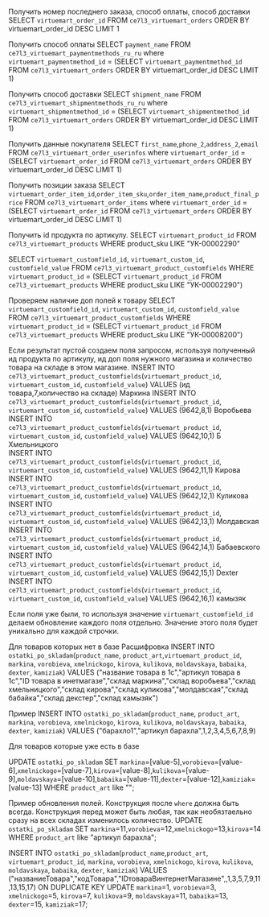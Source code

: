 Получить номер последнего заказа, способ оплаты, способ доставки
SELECT `virtuemart_order_id` FROM `ce7l3_virtuemart_orders` ORDER BY virtuemart_order_id DESC LIMIT 1

Получить способ оплаты
SELECT `payment_name` FROM `ce7l3_virtuemart_paymentmethods_ru_ru` where `virtuemart_paymentmethod_id` = (SELECT `virtuemart_paymentmethod_id` FROM `ce7l3_virtuemart_orders` ORDER BY virtuemart_order_id DESC LIMIT 1)

Получить способ доставки
SELECT `shipment_name` FROM `ce7l3_virtuemart_shipmentmethods_ru_ru` where `virtuemart_shipmentmethod_id` = (SELECT `virtuemart_shipmentmethod_id` FROM `ce7l3_virtuemart_orders` ORDER BY virtuemart_order_id DESC LIMIT 1)

Получить данные покупателя
SELECT `first_name`,`phone_2`,`address_2`,`email` FROM `ce7l3_virtuemart_order_userinfos` where `virtuemart_order_id` = (SELECT `virtuemart_order_id` FROM `ce7l3_virtuemart_orders` ORDER BY virtuemart_order_id DESC LIMIT 1)

Получить позиции заказа
SELECT `virtuemart_order_item_id`,`order_item_sku`,`order_item_name`,`product_final_price` FROM `ce7l3_virtuemart_order_items` where `virtuemart_order_id` = (SELECT `virtuemart_order_id` FROM `ce7l3_virtuemart_orders` ORDER BY virtuemart_order_id DESC LIMIT 1)

Получить id продукта по артикулу.
SELECT `virtuemart_product_id` FROM `ce7l3_virtuemart_products` WHERE product_sku LIKE "УК-00002290"

SELECT `virtuemart_customfield_id`, `virtuemart_custom_id`, `customfield_value` FROM `ce7l3_virtuemart_product_customfields` WHERE `virtuemart_product_id` = (SELECT `virtuemart_product_id` FROM `ce7l3_virtuemart_products` WHERE product_sku LIKE "УК-00002290")

Проверяем наличие доп полей к товару
SELECT `virtuemart_customfield_id`, `virtuemart_custom_id`, `customfield_value` FROM `ce7l3_virtuemart_product_customfields` WHERE `virtuemart_product_id` = (SELECT `virtuemart_product_id` FROM `ce7l3_virtuemart_products` WHERE product_sku LIKE "УК-00008200")

Если результат пустой создаем поля запросом, используя полученный ид продукта по артикулу, ид доп поля нужного магазина и количество товара на складе в этом магазине.
INSERT INTO `ce7l3_virtuemart_product_customfields`(`virtuemart_product_id`, `virtuemart_custom_id`, `customfield_value`) VALUES (ид товара,7,количество на складе) Маркина
INSERT INTO `ce7l3_virtuemart_product_customfields`(`virtuemart_product_id`, `virtuemart_custom_id`, `customfield_value`) VALUES (9642,8,1) Воробьева
INSERT INTO `ce7l3_virtuemart_product_customfields`(`virtuemart_product_id`, `virtuemart_custom_id`, `customfield_value`) VALUES (9642,10,1) Б Хмельницкого  
INSERT INTO `ce7l3_virtuemart_product_customfields`(`virtuemart_product_id`, `virtuemart_custom_id`, `customfield_value`) VALUES (9642,11,1) Кирова
INSERT INTO `ce7l3_virtuemart_product_customfields`(`virtuemart_product_id`, `virtuemart_custom_id`, `customfield_value`) VALUES (9642,12,1) Куликова
INSERT INTO `ce7l3_virtuemart_product_customfields`(`virtuemart_product_id`, `virtuemart_custom_id`, `customfield_value`) VALUES (9642,13,1) Молдавская
INSERT INTO `ce7l3_virtuemart_product_customfields`(`virtuemart_product_id`, `virtuemart_custom_id`, `customfield_value`) VALUES (9642,14,1) Бабаевского
INSERT INTO `ce7l3_virtuemart_product_customfields`(`virtuemart_product_id`, `virtuemart_custom_id`, `customfield_value`) VALUES (9642,15,1) Dexter
INSERT INTO `ce7l3_virtuemart_product_customfields`(`virtuemart_product_id`, `virtuemart_custom_id`, `customfield_value`) VALUES (9642,16,1) камызяк

Если поля уже были, то используя значение `virtuemart_customfield_id` делаем обновление каждого поля отдельно. Значение этого поля будет уникально для каждой строчки.


Для товаров которых нет в базе
Расшифровка
INSERT INTO `ostatki_po_skladam`(`product_name`, `product_art`,`virtuemart_product_id`, `markina`, `vorobieva`, `xmelnickogo`, `kirova`, `kulikova`, `moldavskaya`, `babaika`, `dexter`, `kamiziak`) VALUES ("название товара в 1с","артикул товара в 1с","ID товара в инетмагазе","склад маркина","склад воробьева","склад хмельницкого","склад кирова","склад куликова","молдавская","склад бабайка","склад декстер","склад камызяк")

Пример
INSERT INTO `ostatki_po_skladam`(`product_name`, `product_art`, `markina`, `vorobieva`, `xmelnickogo`, `kirova`, `kulikova`, `moldavskaya`, `babaika`, `dexter`, `kamiziak`) VALUES ("барахло1","артикул барахла",1,2,3,4,5,6,7,8,9)


Для товаров которые уже есть в базе

UPDATE `ostatki_po_skladam` SET `markina`=[value-5],`vorobieva`=[value-6],`xmelnickogo`=[value-7],`kirova`=[value-8],`kulikova`=[value-9],`moldavskaya`=[value-10],`babaika`=[value-11],`dexter`=[value-12],`kamiziak`=[value-13] WHERE `product_art` like "";

Пример обновления полей. Конструкция после `where` должна быть всегда. Конструкция перед может быть любая, так как необязтаельно сразу на всех складах изменилось количество.
UPDATE `ostatki_po_skladam` SET `markina`=11,`vorobieva`=12,`xmelnickogo`=13,`kirova`=14 WHERE `product_art` like "артикул барахла";   


INSERT INTO `ostatki_po_skladam`(`product_name`,`product_art`, `virtuemart_product_id`, `markina`, `vorobieva`, `xmelnickogo`, `kirova`, `kulikova`, `moldavskaya`, `babaika`, `dexter`, `kamiziak`) VALUES ("названиеТовара","кодТовара","IDтовараВинтернетМагазине",,1,3,5,7,9,11,13,15,17) ON DUPLICATE KEY UPDATE `markina`=1, `vorobieva`=3, `xmelnickogo`=5, `kirova`=7, `kulikova`=9, `moldavskaya`=11, `babaika`=13, `dexter`=15, `kamiziak`=17;